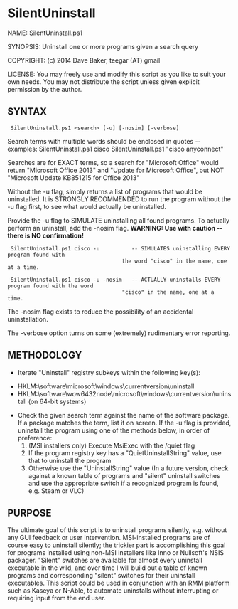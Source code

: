 SilentUninstall
===============

NAME: SilentUninstall.ps1

SYNOPSIS: Uninstall one or more programs given a search query

COPYRIGHT: (c) 2014 Dave Baker, teegar (AT) gmail

LICENSE: You may freely use and modify this script as you like to suit your own needs.
You may not distribute the script unless given explicit permission by the author.  

## SYNTAX ##

     SilentUninstall.ps1 <search> [-u] [-nosim] [-verbose]

Search terms with multiple words should be enclosed in quotes -- examples:
     SilentUninstall.ps1 cisco
     SilentUninstall.ps1 "cisco anyconnect"   

Searches are for EXACT terms, so a search for "Microsoft Office" would return 
"Microsoft Office 2013" and "Update for Microsoft Office", but NOT "Microsoft
Update KB851215 for Office 2013"

Without the -u flag, simply returns a list of programs that would be uninstalled. It is 
STRONGLY RECOMMENDED to run the program without the -u flag first, to see what would actually
be uninstalled.  

Provide the -u flag to SIMULATE uninstalling all found programs. To actually perform
an uninstall, add the -nosim flag. **WARNING: Use with caution -- there is NO confirmation!**

     SilentUninstall.ps1 cisco -u          -- SIMULATES uninstalling EVERY program found with  
                                        the word "cisco" in the name, one at a time.

     SilentUninstall.ps1 cisco -u -nosim   -- ACTUALLY uninstalls EVERY program found with the word 
                                        "cisco" in the name, one at a time.

The -nosim flag exists to reduce the possibility of an accidental uninstallation.  

The -verbose option turns on some (extremely) rudimentary error reporting.  

## METHODOLOGY ##
- Iterate "Uninstall" registry subkeys within the following key(s):
+ HKLM:\software\microsoft\windows\currentversion\uninstall
+ HKLM:\software\wow6432node\microsoft\windows\currentversion\uninstall 
       (on 64-bit systems)
- Check the given search term against the name of the software package.  If
a package matches the term, list it on screen.  If the -u flag is provided,
uninstall the program using one of the methods below, in order of preference:
  1. (MSI installers only) Execute MsiExec with the /quiet flag
  2. If the program registry key has a "QuietUninstallString" value, 
     use that to uninstall the program
  3. Otherwise use the "UninstallString" value
     (In a future version, check against a known table of programs and
     "silent" uninstall switches and use the appropriate switch if a
     recognized program is found, e.g. Steam or VLC)

## PURPOSE ##
The ultimate goal of this script is to uninstall programs silently, e.g.
without any GUI feedback or user intervention.  MSI-installed programs
are of course easy to uninstall silently; the trickier part is accomplishing
this goal for programs installed using non-MSI installers like Inno or 
Nullsoft's NSIS packager. "Silent" switches are available for almost every
uninstall executable in the wild, and over time I will build out a table
of known programs and corresponding "silent" switches for their uninstall
executables.  This script could be used in conjunction with an RMM platform
such as Kaseya or N-Able, to automate uninstalls without interrupting or
requiring input from the end user.  
